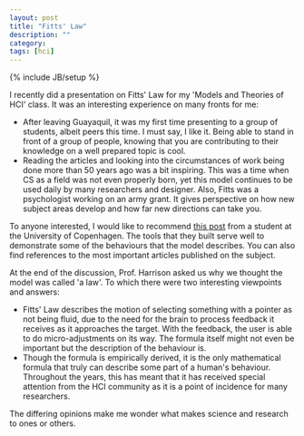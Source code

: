 ```yaml
---
layout: post
title: "Fitts' Law"
description: ""
category: 
tags: [hci]
---
```

{% include JB/setup %}

I recently did a presentation on Fitts' Law for my 'Models and Theories of HCI' class. It was an interesting experience on many fronts for me:

- After leaving Guayaquil, it was my first time presenting to a group of students, albeit peers this time. I must say, I like it. Being able to stand in front of a group of people, knowing that you are contributing to their knowledge on a well prepared topic is cool.
- Reading the articles and looking into the circumstances of work being done more than 50 years ago was a bit inspiring. This was a time when CS as a field was not even properly born, yet this model continues to be used daily by many researchers and designer. Also, Fitts was a psychologist working on an army grant. It gives perspective on how new subject areas develop and how far new directions can take you.

To anyone interested, I would like to recommend [this post](http://www.simonwallner.at/ext/fitts/) from a student at the University of Copenhagen. The tools that they built serve well to demonstrate some of the behaviours that the model describes. You can also find references to the most important articles published on the subject.

At the end of the discussion, Prof. Harrison asked us why we thought the model was called 'a law'. To which there were two interesting viewpoints and answers:

- Fitts' Law describes the motion of selecting something with a pointer as not being fluid, due to the need for the brain to process feedback it receives as it approaches the target. With the feedback, the user is able to do micro-adjustments on its way. The formula itself might not even be important but the description of the behaviour is.
- Though the formula is empirically derived, it is the only mathematical formula that truly can describe some part of a human's behaviour. Throughout the years, this has meant that it has received special attention from the HCI community as it is a point of incidence for many researchers.

The differing opinions make me wonder what makes science and research to ones or others.
